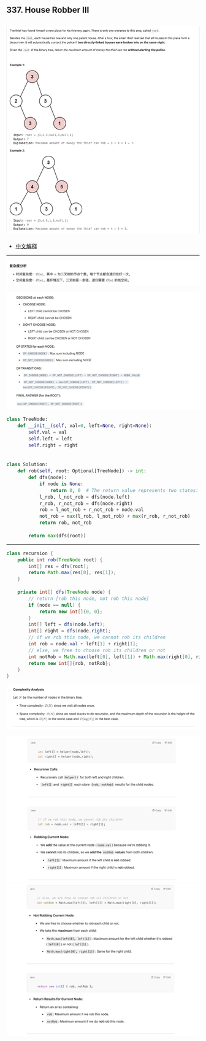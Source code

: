 ## 337. House Robber III
![](img/2025-02-13-18-03-58.png)
---

- [中文解释]()
---
![](img/2025-06-05-14-26-39.png)

![](img/2025-06-05-14-17-54.png)


```py
class TreeNode:
    def __init__(self, val=0, left=None, right=None):
        self.val = val
        self.left = left
        self.right = right


class Solution:
    def rob(self, root: Optional[TreeNode]) -> int:
        def dfs(node):
            if node is None:
                return 0, 0  # The return value represents two states: "selected" and "not selected".
            l_rob, l_not_rob = dfs(node.left)
            r_rob, r_not_rob = dfs(node.right)
            rob = l_not_rob + r_not_rob + node.val
            not_rob = max(l_rob, l_not_rob) + max(r_rob, r_not_rob)
            return rob, not_rob

        return max(dfs(root))
```

---
```java
class recursion {
    public int rob(TreeNode root) {
        int[] res = dfs(root);
        return Math.max(res[0], res[1]);
    }

    private int[] dfs(TreeNode node) {
        // return [rob this node, not rob this node]
        if (node == null) {
            return new int[]{0, 0};
        }
        int[] left = dfs(node.left);
        int[] right = dfs(node.right);
        // if we rob this node, we cannot rob its children
        int rob = node.val + left[1] + right[1];
        // else, we free to choose rob its children or not
        int notRob = Math.max(left[0], left[1]) + Math.max(right[0], right[1]);
        return new int[]{rob, notRob};
    }
}
```
![](img/2025-02-15-15-48-21.png)


![](img/2025-02-15-15-24-21.png)
![](img/2025-02-15-15-28-00.png)




